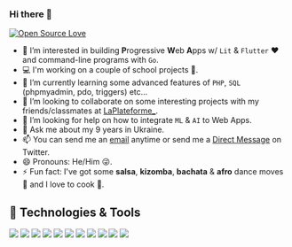 ### Hi there 👋
[![Open Source Love](https://badges.frapsoft.com/os/v1/open-source.svg?v=103)](https://github.com/ellerbrock/open-source-badges/)


- 👀 I’m interested in building **P**rogressive **W**eb **A**pps w/ `Lit` & `Flutter` ♥️ and command-line programs with `Go`.
- 💻 I'm working on a couple of school projects 🏫.
- 🌱 I’m currently learning some advanced features of `PHP`, `SQL` (phpmyadmin, pdo, triggers) etc...
- 👯 I’m looking to collaborate on some interesting projects with my friends/classmates at [LaPlateforme_](https://laplateforme.io).
- 🤔 I’m looking for help on how to integrate `ML` & `AI` to Web Apps.
- 💬 Ask me about my 9 years in Ukraine.
- 📫 You can send me an [email](abraham.ukachi@laplateforme.io) anytime or send me a [Direct Message](https://twitter.com/abrahamukachi) on Twitter.
- 😄 Pronouns: He/Him 😜.
- ⚡ Fun fact: I've got some **salsa**, **kizomba**, **bachata** & **afro** dance moves 🕺 and I love to cook 🍕.

## 🔧 Technologies & Tools

![](https://img.shields.io/badge/OS-Linux-informational?style=flat&logo=linux&logoColor=white&color=6aa6f8)
![](https://img.shields.io/badge/OS-Mac-informational?style=flat&logo=macOS&logoColor=white&color=6aa6f8)
![](https://img.shields.io/badge/Editor-Markdown-informational?style=flat&logo=markdown&logoColor=white&color=6aa6f8)
![](https://img.shields.io/badge/Editor-Vim-informational?style=flat&logo=vim&logoColor=white&color=6aa6f8)
![](https://img.shields.io/badge/Editor-VS_Code-informational?style=flat&logo=visual-studio-code&logoColor=white&color=6aa6f8)
![](https://img.shields.io/badge/Code-Python-informational?style=flat&logo=python&logoColor=white&color=6aa6f8)
![](https://img.shields.io/badge/Code-JavaScript-informational?style=flat&logo=javascript&logoColor=white&color=6aa6f8)
![](https://img.shields.io/badge/Code-Golang-informational?style=flat&logo=go&logoColor=white&color=6aa6f8)
![](https://img.shields.io/badge/Code-React-informational?style=flat&logo=react&logoColor=white&color=6aa6f8)
![](https://img.shields.io/badge/Shell-Bash-informational?style=flat&logo=gnu-bash&logoColor=white&color=6aa6f8)
![](https://img.shields.io/badge/Tools-Docker-informational?style=flat&logo=docker&logoColor=white&color=6aa6f8)

